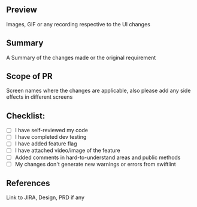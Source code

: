 ## Preview
Images, GIF or any recording respective to the UI changes

## Summary
A Summary of the changes made or the original requirement

## Scope of PR
Screen names where the changes are applicable, also please add any side effects in different screens

## Checklist:
- [ ] I have self-reviewed my code
- [ ] I have completed dev testing
- [ ] I have added feature flag
- [ ] I have attached video/image of the feature
- [ ] Added comments in hard-to-understand areas and public methods
- [ ] My changes don't generate new warnings or errors from swiftlint

## References
Link to JIRA, Design, PRD if any
